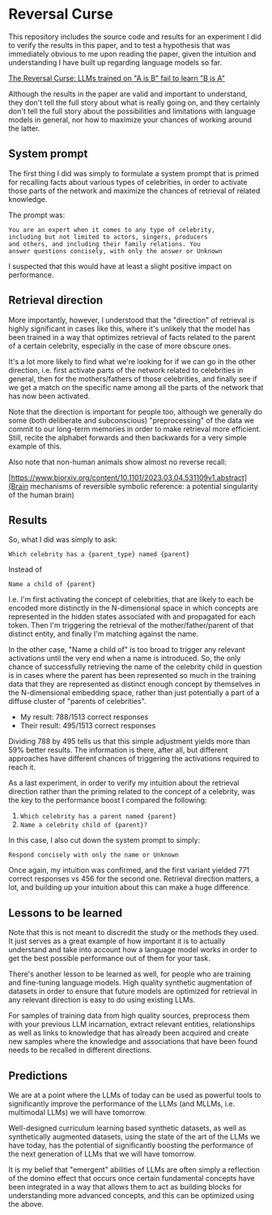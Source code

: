 # Reversal Curse

This repository includes the source code and results for an experiment
I did to verify the results in this paper, and to test a hypothesis
that was immediately obvious to me upon reading the paper, given the
intuition and understanding I have built up regarding language models
so far.

[The Reversal Curse: LLMs trained on "A is B" fail to learn "B is A"](https://arxiv.org/pdf/2309.12288.pdf)

Although the results in the paper are valid and important to understand,
they don't tell the full story about what is really going on, and they
certainly don't tell the full story about the possibilities and
limitations with language models in general, nor how to maximize your
chances of working around the latter.

## System prompt

The first thing I did was simply to formulate a system prompt that is
primed for recalling facts about various types of celebrities, in order
to activate those parts of the network and maximize the chances of
retrieval of related knowledge.

The prompt was:
```
You are an expert when it comes to any type of celebrity,
including but not limited to actors, singers, producers
and others, and including their family relations. You
answer questions concisely, with only the answer or Unknown
```

I suspected that this would have at least a slight positive impact on
performance.

## Retrieval direction

More importantly, however, I understood that the "direction" of
retrieval is highly significant in cases like this, where it's
unlikely that the model has been trained in a way that optimizes
retrieval of facts related to the parent of a certain celebrity,
especially in the case of more obscure ones.

It's a lot more likely to find what we're looking for if we can go
in the other direction, i.e. first activate parts of the network
related to celebrities in general, then for the mothers/fathers
of those celebrities, and finally see if we get a match on the
specific name among all the parts of the network that has now
been activated.

Note that the direction is important for people too, although we
generally do some (both deliberate and subconscious) "preprocessing"
of the data we commit to our long-term memories in order to make
retrieval more efficient. Still, recite the alphabet forwards and
then backwards for a very simple example of this.

Also note that non-human animals show almost no reverse recall:

[https://www.biorxiv.org/content/10.1101/2023.03.04.531109v1.abstract](Brain mechanisms of reversible symbolic reference: a potential singularity of the human brain)

## Results

So, what I did was simply to ask:

```Which celebrity has a {parent_type} named {parent}```

Instead of

```Name a child of {parent}```

I.e. I'm first activating the concept of celebrities, that are likely
to each be encoded more distinctly in the N-dimensional space in which
concepts are represented in the hidden states associated with and
propagated for each token. Then I'm triggering the retrieval of the
mother/father/parent of that distinct entity, and finally I'm matching
against the name.

In the other case, "Name a child of" is too broad to trigger any relevant
activations until the very end when a name is introduced. So, the only
chance of successfully retrieving the name of the celebrity child in
question is in cases where the parent has been represented so much in
the training data that they are represented as distinct enough concept
by themselves in the N-dimensional embedding space, rather than just
potentially a part of a diffuse cluster of "parents of celebrities".

- My result: 788/1513 correct responses
- Their result: 495/1513 correct responses

Dividing 788 by 495 tells us that this simple adjustment yields more
than 59% better results. The information is there, after all, but
different approaches have different chances of triggering the
activations required to reach it.

As a last experiment, in order to verify my intuition about the
retrieval direction rather than the priming related to the concept
of a celebrity, was the key to the performance boost I compared the
following:

1. ```Which celebrity has a parent named {parent}```
2. ```Name a celebrity child of {parent}?```

In this case, I also cut down the system prompt to simply:

```
Respond concisely with only the name or Unknown
```

Once again, my intuition was confirmed, and the first variant yielded
771 correct responses vs 456 for the second one. Retrieval direction
matters, a lot, and building up your intuition about this can make a
huge difference.

## Lessons to be learned

Note that this is not meant to discredit the study or the methods
they used. It just serves as a great example of how important it is
to actually understand and take into account how a language model
works in order to get the best possible performance out of them
for your task.

There's another lesson to be learned as well, for people who are
training and fine-tuning language models. High quality synthetic
augmentation of datasets in order to ensure that future models
are optimized for retrieval in any relevant direction is easy
to do using existing LLMs.

For samples of training data from high quality sources, preprocess
them with your previous LLM incarnation, extract relevant entities,
relationships as well as links to knowledge that has already been
acquired and create new samples where the knowledge and associations
that have been found needs to be recalled in different directions.

## Predictions

We are at a point where the LLMs of today can be used as powerful
tools to significantly improve the performance of the LLMs (and MLLMs,
i.e. multimodal LLMs) we will have tomorrow.

Well-designed curriculum learning based synthetic datasets, as well as
synthetically augmented datasets, using the state of the art of the LLMs
we have today, has the potential of significantly boosting the
performance of the next generation of LLMs that we will have tomorrow.

It is my belief that "emergent" abilities of LLMs are often simply a
reflection of the domino effect that occurs once certain fundamental
concepts have been integrated in a way that allows them to act as
building blocks for understanding more advanced concepts, and this can
be optimized using the above.
